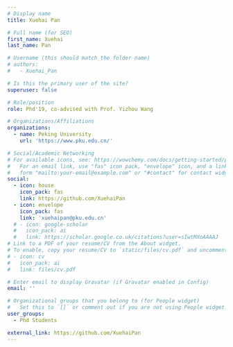 ```yaml
---
# Display name
title: Xuehai Pan

# Full name (for SEO)
first_name: Xuehai
last_name: Pan

# Username (this should match the folder name)
# authors:
#   - Xuehai_Pan

# Is this the primary user of the site?
superuser: false

# Role/position
role: Phd'19, co-advised with Prof. Yizhou Wang

# Organizations/Affiliations
organizations:
  - name: Peking University
    url: 'https://www.pku.edu.cn/'

# Social/Academic Networking
# For available icons, see: https://wowchemy.com/docs/getting-started/page-builder/#icons
#   For an email link, use "fas" icon pack, "envelope" icon, and a link in the
#   form "mailto:your-email@example.com" or "#contact" for contact widget.
social:
  - icon: house
    icon_pack: fas
    link: https://github.com/XuehaiPan
  - icon: envelope
    icon_pack: fas
    link: 'xuehaipan@pku.edu.cn'
  # - icon: google-scholar
  #   icon_pack: ai
  #   link: https://scholar.google.co.uk/citations?user=sIwtMXoAAAAJ
# Link to a PDF of your resume/CV from the About widget.
# To enable, copy your resume/CV to `static/files/cv.pdf` and uncomment the lines below.
# - icon: cv
#   icon_pack: ai
#   link: files/cv.pdf

# Enter email to display Gravatar (if Gravatar enabled in Config)
email: ''

# Organizational groups that you belong to (for People widget)
#   Set this to `[]` or comment out if you are not using People widget.
user_groups:
  - Phd Students

external_link: https://github.com/XuehaiPan
---
```

